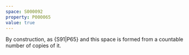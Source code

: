 ```yaml
---
space: S000092
property: P000065
value: true
---
```


By construction, as {S91|P65} and this space is formed from a countable number of copies of it.
